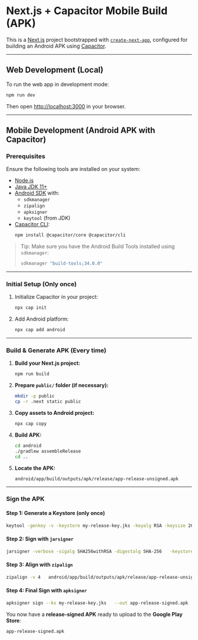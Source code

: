 # Next.js + Capacitor Mobile Build (APK)

This is a [Next.js](https://nextjs.org/) project bootstrapped with [`create-next-app`](https://github.com/vercel/next.js/tree/canary/packages/create-next-app), configured for building an Android APK using [Capacitor](https://capacitorjs.com/).

---

## Web Development (Local)

To run the web app in development mode:

```bash
npm run dev
```

Then open [http://localhost:3000](http://localhost:3000) in your browser.

---

## Mobile Development (Android APK with Capacitor)

### Prerequisites

Ensure the following tools are installed on your system:

- [Node.js](https://nodejs.org/)
- [Java JDK 11+](https://www.oracle.com/java/technologies/javase-jdk11-downloads.html)
- [Android SDK](https://developer.android.com/studio) with:
  - `sdkmanager`
  - `zipalign`
  - `apksigner`
  - `keytool` (from JDK)
- [Capacitor CLI](https://capacitorjs.com/docs/getting-started):  
  ```bash
  npm install @capacitor/core @capacitor/cli
  ```

> Tip: Make sure you have the Android Build Tools installed using `sdkmanager`:
> ```bash
> sdkmanager "build-tools;34.0.0"
> ```

---

### Initial Setup (Only once)

1. Initialize Capacitor in your project:
    ```bash
    npx cap init
    ```

2. Add Android platform:
    ```bash
    npx cap add android
    ```

---

### Build & Generate APK (Every time)

1. **Build your Next.js project:**
    ```bash
    npm run build
    ```

2. **Prepare `public/` folder (if necessary):**
    ```bash
    mkdir -p public
    cp -r .next static public
    ```

3. **Copy assets to Android project:**
    ```bash
    npx cap copy
    ```

4. **Build APK:**
    ```bash
    cd android
    ./gradlew assembleRelease
    cd ..
    ```

5. **Locate the APK:**
    ```text
    android/app/build/outputs/apk/release/app-release-unsigned.apk
    ```

---

### Sign the APK

#### Step 1: Generate a Keystore (only once)

```bash
keytool -genkey -v -keystore my-release-key.jks -keyalg RSA -keysize 2048 -validity 10000 -alias my-key-alias
```

#### Step 2: Sign with `jarsigner`

```bash
jarsigner -verbose -sigalg SHA256withRSA -digestalg SHA-256   -keystore my-release-key.jks   android/app/build/outputs/apk/release/app-release-unsigned.apk my-key-alias
```

#### Step 3: Align with `zipalign`

```bash
zipalign -v 4   android/app/build/outputs/apk/release/app-release-unsigned.apk   app-release-unsigned-aligned.apk
```

#### Step 4: Final Sign with `apksigner`

```bash
apksigner sign --ks my-release-key.jks   --out app-release-signed.apk   app-release-unsigned-aligned.apk
```

You now have a **release-signed APK** ready to upload to the **Google Play Store**:
```text
app-release-signed.apk
```
